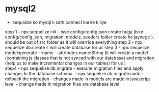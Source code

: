# mysql2 
- sequalize ko mysql k sath connect karne k liye

step 1 - npx sequelize init - isse config/config.json create hoga (isse config/config.json, migration, models, seeders folder create ho jaynege ). should be out of src folder as it will override everything 
step 2 - npx sequelize db:create it will create database for us
step 3 - npx sequelize model:generate --name <model Name> --attributes name:String (it will create a model (containing js classes that is not synced with our database) and migration (help us to make incremental changes in our tables) for us )  
step4 - npx sequelize db:migrate -  execute migration files and apply changes to the database schema.
        - npx sequelize db:migrate:undo - rollback the migration
        - changes made in models are made in javascript level
        - change made in migration files are database level